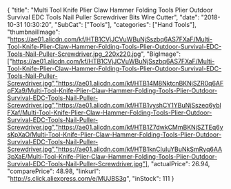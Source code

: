 {
	"title": "Multi Tool Knife Plier Claw Hammer Folding Tools Plier Outdoor Survival EDC Tools Nail Puller Screwdriver Bits Wire Cutter",
	"date": "2018-10-31 10:30:20",
	"SubCat": ["Tools"],
	"categories": ["Hand Tools"],
	"thumbnailImage": "https://ae01.alicdn.com/kf/HTB1CVjJCVuWBuNjSszbq6AS7FXaF/Multi-Tool-Knife-Plier-Claw-Hammer-Folding-Tools-Plier-Outdoor-Survival-EDC-Tools-Nail-Puller-Screwdriver.jpg_220x220.jpg",
	"BigImage": ["https://ae01.alicdn.com/kf/HTB1CVjJCVuWBuNjSszbq6AS7FXaF/Multi-Tool-Knife-Plier-Claw-Hammer-Folding-Tools-Plier-Outdoor-Survival-EDC-Tools-Nail-Puller-Screwdriver.jpg","https://ae01.alicdn.com/kf/HTB14M8NktcnBKNjSZR0q6AFqFXa9/Multi-Tool-Knife-Plier-Claw-Hammer-Folding-Tools-Plier-Outdoor-Survival-EDC-Tools-Nail-Puller-Screwdriver.jpg","https://ae01.alicdn.com/kf/HTB1vyshCY1YBuNjSszeq6yblFXaf/Multi-Tool-Knife-Plier-Claw-Hammer-Folding-Tools-Plier-Outdoor-Survival-EDC-Tools-Nail-Puller-Screwdriver.jpg","https://ae01.alicdn.com/kf/HTB1Z7dwkCMmBKNjSZTEq6ysKpXaO/Multi-Tool-Knife-Plier-Claw-Hammer-Folding-Tools-Plier-Outdoor-Survival-EDC-Tools-Nail-Puller-Screwdriver.jpg","https://ae01.alicdn.com/kf/HTB1knCIuIuYBuNkSmRyq6AA3pXaE/Multi-Tool-Knife-Plier-Claw-Hammer-Folding-Tools-Plier-Outdoor-Survival-EDC-Tools-Nail-Puller-Screwdriver.jpg"],
	"actualPrice": 26.94,
	"comparePrice": 48.98,
	"linkurl": "http://s.click.aliexpress.com/e/MUJBS3q",
	"inStock": 111
}
